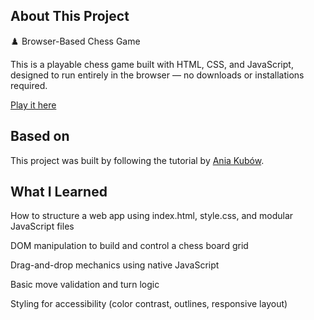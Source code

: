 ## About This Project

♟️ Browser-Based Chess Game

This is a playable chess game built with HTML, CSS, and JavaScript, designed to run entirely in the browser — no downloads or installations required.

[Play it here](https://phaedrem.github.io/JS-Chess/)


## Based on

This project was built by following the tutorial by [Ania Kubów](https://youtu.be/Qv0fvm5B0EM).


## What I Learned

How to structure a web app using index.html, style.css, and modular JavaScript files

DOM manipulation to build and control a chess board grid

Drag-and-drop mechanics using native JavaScript

Basic move validation and turn logic

Styling for accessibility (color contrast, outlines, responsive layout)
